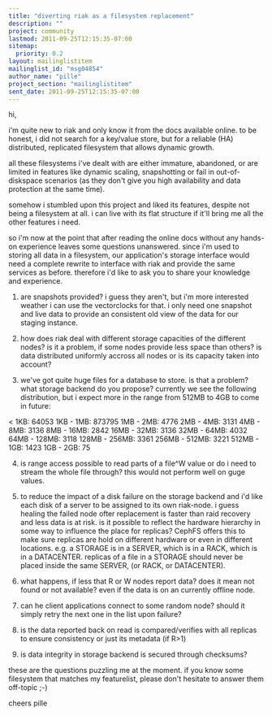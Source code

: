 ```yaml
---
title: "diverting riak as a filesystem replacement"
description: ""
project: community
lastmod: 2011-09-25T12:15:35-07:00
sitemap:
  priority: 0.2
layout: mailinglistitem
mailinglist_id: "msg04854"
author_name: "pille"
project_section: "mailinglistitem"
sent_date: 2011-09-25T12:15:35-07:00
---
```


hi,

i'm quite new to riak and only know it from the docs available online.
to be honest, i did not search for a key/value store, but for a reliable 
(HA) distributed, replicated filesystem that allows dynamic growth.


all these filesystems i've dealt with are either immature, abandoned, or 
are limited in features like dynamic scaling, snapshotting or fail in 
out-of-diskspace scenarios (as they don't give you high availability and 
data protection at the same time).


somehow i stumbled upon this project and liked its features, despite not 
being a filesystem at all. i can live with its flat structure if it'll 
bring me all the other features i need.


so i'm now at the point that after reading the online docs without any 
hands-on experience leaves some questions unanswered.
since i'm used to storing all data in a filesystem, our application's 
storage interface would need a complete rewrite to interface with riak 
and provide the same services as before. therefore i'd like to ask you 
to share your knowledge and experience.


1) are snapshots provided?
 i guess they aren't, but i'm more interested weather i can use the 
vectorclocks for that.
 i only need one snapshot and live data to provide an consistent old 
view of the data for our staging instance.


2) how does riak deal with different storage capacities of the different 
nodes? is it a problem, if some nodes provide less space than others? is 
data distributed uniformly accross all nodes or is its capacity taken 
into account?


3) we've got quite huge files for a database to store. is that a 
problem? what storage backend do you propose?
 currently we see the following distribution, but i expect more in 
the range from 512MB to 4GB to come in future:

 &lt; 1KB: 64053
 1KB - 1MB: 873795
 1MB - 2MB: 4776
 2MB - 4MB: 3131
 4MB - 8MB: 3136
 8MB - 16MB: 2842
 16MB - 32MB: 3136
 32MB - 64MB: 4032
 64MB - 128MB: 3118
 128MB - 256MB: 3361
 256MB - 512MB: 3221
 512MB - 1GB: 1423
 1GB - 2GB: 75

4) is range access possible to read parts of a file^W value or do i need 
to stream the whole file through? this would not perform well on guge 
values.


5) to reduce the impact of a disk failure on the storage backend and i'd 
like each disk of a server to be assigned to its own riak-node. i guess 
healing the failed node ofter replacement is faster than raid recovery 
and less data is at risk.
 is it possible to reflect the hardware hierarchy in some way to 
influence the place for replicas? CephFS offers this to make sure 
replicas are hold on different hardware or even in different locations.
 e.g. a STORAGE is in a SERVER, which is in a RACK, which is in a 
DATACENTER. replicas of a file in a STORAGE should never be placed 
inside the same SERVER, (or RACK, or DATACENTER).


6) what happens, if less that R or W nodes report data? does it mean not 
found or not available? even if the data is on an currently offline node.


7) can he client applications connect to some random node?
 should it simply retry the next one in the list upon failure?

8) is the data reported back on read is compared/verifies with all 
replicas to ensure consistency or just its metadata (if R&gt;1)


9) is data integrity in storage backend is secured through checksums?

these are the questions puzzling me at the moment.
if you know some filesystem that matches my featurelist, please don't 
hesitate to answer them off-topic ;-)


cheers
 pille

